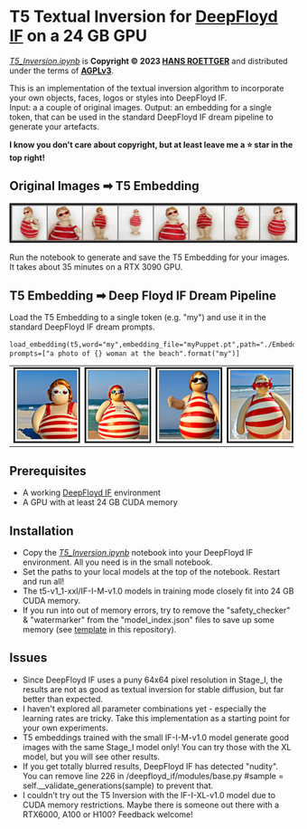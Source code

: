 # T5 Textual Inversion for [DeepFloyd IF](https://github.com/deep-floyd/IF) on a 24 GB GPU
[*T5_Inversion.ipynb*](./T5_Inversion.ipynb) is **Copyright © 2023 [HANS ROETTGER](mailto:oss.roettger@posteo.org)** and distributed under the terms of **[AGPLv3](https://www.gnu.org/licenses/agpl-3.0.html)**.  

This is an implementation of the textual inversion algorithm to incorporate your own objects, faces, logos or styles into DeepFloyd IF.  
Input: a a couple of original images. Output: an embedding for a single token, that can be used in the standard DeepFloyd IF dream pipeline to generate your artefacts.

**I know you don't care about copyright, but at least leave me a ⭐ star in the top right!**

## Original Images ➡ T5 Embedding

<img src="./samples/input.png" alt="" border=3></img>

Run the notebook to generate and save the T5 Embedding for your images. It takes about 35 minutes on a RTX 3090 GPU.

## T5 Embedding ➡ Deep Floyd IF Dream Pipeline
Load the T5 Embedding to a single token (e.g. "my") and use it in the standard DeepFloyd IF dream prompts.  

    load_embedding(t5,word="my",embedding_file="myPuppet.pt",path="./Embeddings/")
    prompts=["a photo of {} woman at the beach".format("my")]

<table style="width: 100%">
<tr>
    <td colspan=2><img src="./samples/2a.png" alt="" height=128 width=128 border=3></img></td>
    <td colspan=2><img src="./samples/2b.png" alt="" height=128 width=128 border=3></img></td>
    <td colspan=2><img src="./samples/2c.png" alt="" height=128 width=128 border=3></img></td>
    <td colspan=2><img src="./samples/2d.png" alt="" height=128 width=128 border=3></img></td>
    </tr>
</table>

## Prerequisites
* A working  [DeepFloyd IF](https://github.com/deep-floyd/IF) environment
* A GPU with at least 24 GB CUDA memory

## Installation
* Copy the [*T5_Inversion.ipynb*](./T5_Inversion.ipynb) notebook into your DeepFloyd IF environment. All you need is in the small notebook.
* Set the paths to your local models at the top of the notebook. Restart and run all!
* The t5-v1_1-xxl/IF-I-M-v1.0 models in training mode closely fit into 24 GB CUDA memory.
* If you run into out of memory errors, try to remove the "safety_checker" & "watermarker" from the "model_index.json" files to save up some memory (see [template](./model_index.json) in this repository).

## Issues
* Since DeepFloyd IF uses a puny 64x64 pixel resolution in Stage_I, the results are not as good as textual inversion for stable diffusion, but far better than expected.
* I haven't explored all parameter combinations yet - especially the learning rates are tricky. Take this implementation as a starting point for your own experiments.
* T5 embeddings trained with the small IF-I-M-v1.0 model generate good images with the same Stage_I model only! You can try those with the XL model, but you will see other results.
* If you get totally blurred results, DeepFloyd IF has detected "nudity". You can remove line 226 in /deepfloyd_if/modules/base.py #sample = self.__validate_generations(sample) to prevent that.
* I couldn't try out the T5 Inversion with the IF-I-XL-v1.0 model due to CUDA memory restrictions. Maybe there is someone out there with a RTX6000, A100 or H100? Feedback welcome!


